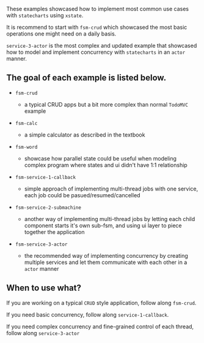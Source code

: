 
These examples showcased how to implement most common use cases with `statecharts` using `xstate`.

It is recommend to start with `fsm-crud` which showcased the most basic operations one might need on a daily basis.

`service-3-actor` is the most complex and updated example that showcased how to model and implement concurrency with `statecharts` in an `actor` manner.

## The goal of each example is listed below.

- `fsm-crud`
	- a typical CRUD apps but a bit more complex than normal `TodoMVC` example

- `fsm-calc`
	- a simple calculator as described in the textbook

- `fsm-word`
	- showcase how parallel state could be useful when modeling complex program where states and ui didn't have 1:1 relationship

- `fsm-service-1-callback`
	- simple approach of implementing multi-thread jobs with one service, each job could be pasued/resumed/cancelled

- `fsm-service-2-submachine`
	- another way of implementing multi-thread jobs by letting each child component starts it's own sub-fsm, and using ui layer to piece together the application

- `fsm-service-3-actor`
	- the recommended way of implementing concurrency by creating multiple services and let them communicate with each other in a `actor` manner

## When to use what?

If you are working on a typical `CRUD` style application, follow along `fsm-crud`.

If you need basic concurrency, follow along `service-1-callback`.

If you need complex concurrency and fine-grained control of each thread, follow along `service-3-actor`
